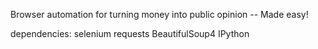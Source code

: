 Browser automation for turning money into public opinion -- Made easy!

dependencies:
selenium
requests
BeautifulSoup4
IPython



